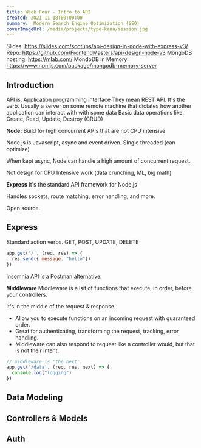 ```yaml
---
title: Week Four - Intro to API
created: 2021-11-18T00:00:00
summary:  Modern Search Engine Optimization (SEO)
coverImageUrl: /media/projects/type-kana/session.jpg
---
```


<script context="module">
  import { load } from "./_load"
  export { load }
</script>

Slides: https://slides.com/scotups/api-design-in-node-with-express-v3/
Repo: https://github.com/FrontendMasters/api-design-node-v3
MongoDB hosting: https://mlab.com/
MondoDB in Memory: https://www.npmjs.com/package/mongodb-memory-server

## Introduction

API is: Application programming interface
They mean REST API. It's the verb.
Usually a server on some remote machine that dictates how another application can interact with with some data
Basic data operations like, Create, Read, Update, Destroy (CRUD)


**Node:**
Build for high concurrent APIs that are not CPU intensive

Node.js is Javascript, async and event driven.
SIngle threaded (can optimize)

When kept async, Node can handle a high amount of concurrent request.

Not design for CPU Intensive work (data crunching, ML, big math)

**Express**
It's the standard API framework for Node.js

Handles sockets, route matching, error handling, and more.

Open source.

## Express

Standard action verbs.
GET, POST, UPDATE, DELETE

```js
app.get('/', (req, res) => {
  res.send({ message: "hello"})
})
```

Insomnia API is a Postman alternative.

**Middleware**
Middleware is a lsit of functions that execute, in order, before your controllers.

It's in the middle of the request & response.

* Allow you to execute functions on an incoming request with guaranteed order.
* Great for authenticating, transforming the request, tracking, error handling.
* Middleware can also respond to request like a controller would, but that is not their intent.

```js
// middleware is 'the next'. 
app.get('/data', (req, res, next) => {
  console.log("logging")
})

```

## Data Modeling

## Controllers & Models

## Auth